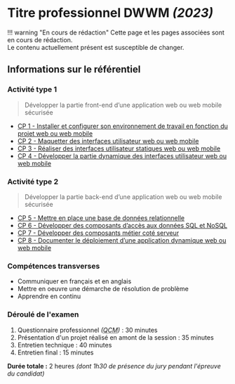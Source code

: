 # Titre professionnel DWWM _(2023)_

!!! warning "En cours de rédaction"
    Cette page et les pages associées sont en cours de rédaction.  
    Le contenu actuellement présent est susceptible de changer.

## Informations sur le référentiel

### Activité type 1
> Développer la partie front-end d’une application web ou web mobile sécurisée

-  [CP 1 - Installer et configurer son environnement de travail en fonction du projet web ou web mobile](cp-1-installer-et-configurer-son-environnement-de-travail-en-fonction-du-projet-web-ou-web-mobile.md)
-  [CP 2 - Maquetter des interfaces utilisateur web ou web mobile](cp-2-maquetter-des-interfaces-utilisateur-web-ou-web-mobile.md)
-  [CP 3 - Réaliser des interfaces utilisateur statiques web ou web mobile](cp-3-realiser-des-interfaces-statiques-web-ou-web-mobile.md)
-  [CP 4 - Développer la partie dynamique des interfaces utilisateur web ou web mobile](cp-4-developper-la-partie-dynamique-des-interfaces-utilisateur-web-ou-web-mobile.md)

### Activité type 2
> Développer la partie back-end d’une application web ou web mobile sécurisée

-  [CP 5 - Mettre en place une base de données relationnelle](cp-5-mettre-en-place-une-base-de-donnees-relationnelle.md)
-  [CP 6 - Développer des composants d’accès aux données SQL et NoSQL](cp-6-developper-des-composants-d-acces-aux-donnees-sql-et-nosql.md)
-  [CP 7 - Développer des composants métier coté serveur](cp-7-developper-des-composants-metier-cote-serveur.md)
-  [CP 8 - Documenter le déploiement d’une application dynamique web ou web mobile](cp-8-documenter-le-deploiement-d-une-application-dynamique-web-ou-web-mobile.md)

### Compétences transverses
- Communiquer en français et en anglais
- Mettre en oeuvre une démarche de résolution de problème
- Apprendre en continu

### Déroulé de l'examen

1. Questionnaire professionnel _(<abbr title="Questionnaire à Choix Multiples">QCM</abbr>)_ : 30 minutes
2. Présentation d'un projet réalisé en amont de la session : 35 minutes
3. Entretien technique : 40 minutes
4. Entretien final : 15 minutes

**Durée totale :** 2 heures _(dont 1h30 de présence du jury pendant l'épreuve du candidat)_